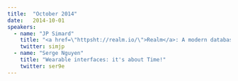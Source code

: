 ```yaml
---
title:  "October 2014"
date:   2014-10-01
speakers:
  - name: "JP Simard"
    title: "<a href=\"httpsht://realm.io/\">Realm</a>: A modern database for iOS"
    twitter: simjp
  - name: "Serge Nguyen"
    title: "Wearable interfaces: it's about Time!"
    twitter: ser9e
---
```


